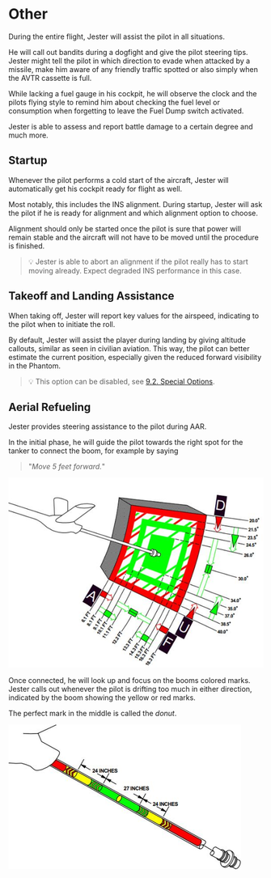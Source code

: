 # Other

During the entire flight, Jester will assist the pilot in all situations.

He will call out bandits during a dogfight and give the pilot steering tips.
Jester might tell the pilot in which direction to evade when attacked by a
missile, make him aware of any friendly traffic spotted or also simply when the
AVTR cassette is full.

While lacking a fuel gauge in his cockpit, he will observe the clock and the
pilots flying style to remind him about checking the fuel level or consumption
when forgetting to leave the Fuel Dump switch activated.

Jester is able to assess and report battle damage to a certain degree and much
more.

## Startup

Whenever the pilot performs a cold start of the aircraft, Jester will
automatically get his cockpit ready for flight as well.

Most notably, this includes the INS alignment. During startup, Jester will ask
the pilot if he is ready for alignment and which alignment option to choose.

Alignment should only be started once the pilot is sure that power will remain
stable and the aircraft will not have to be moved until the procedure is
finished.

> 💡 Jester is able to abort an alignment if the pilot really has to start
> moving already. Expect degraded INS performance in this case.

## Takeoff and Landing Assistance

When taking off, Jester will report key values for the airspeed, indicating to
the pilot when to initiate the roll.

By default, Jester will assist the player during landing by giving altitude
callouts, similar as seen in civilian aviation. This way, the pilot can better
estimate the current position, especially given the reduced forward visibility
in the Phantom.

> 💡 This option can be disabled, see
> [9.2. Special Options](../dcs/special_options.md#jester-landing-callouts).

## Aerial Refueling

Jester provides steering assistance to the pilot during AAR.

In the initial phase, he will guide the pilot towards the right spot for the
tanker to connect the boom, for example by saying

> "_Move 5 feet forward._"

![AAR Box](../img/aar_box.jpg)

Once connected, he will look up and focus on the booms colored marks. Jester
calls out whenever the pilot is drifting too much in either direction, indicated
by the boom showing the yellow or red marks.

The perfect mark in the middle is called the _donut_.

![Boom Marks](../img/aar_boom.jpg)
